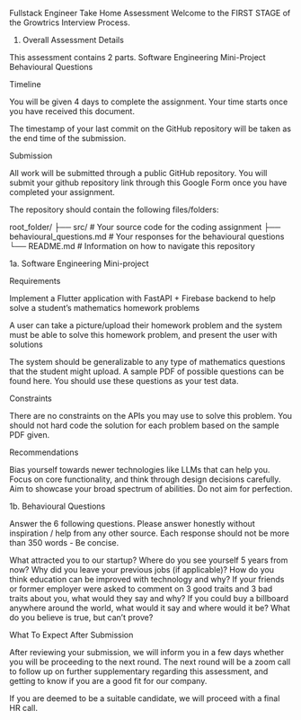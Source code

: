 Fullstack Engineer Take Home Assessment
Welcome to the FIRST STAGE of the Growtrics Interview Process. 

1. Overall Assessment Details

This assessment contains 2 parts. 
Software Engineering Mini-Project
Behavioural Questions

Timeline

You will be given 4 days to complete the assignment. Your time starts once you have received this document.

The timestamp of your last commit on the GitHub repository will be taken as the end time of the submission.

Submission

All work will be submitted through a public GitHub repository. You will submit your github repository link through this Google Form once you have completed your assignment.

The repository should contain the following files/folders:

root_folder/
├── src/                                             # Your source code for the coding assignment
├── behavioural_questions.md         # Your responses for the behavioural questions
└── README.md                             # Information on how to navigate this repository



1a. Software Engineering Mini-project

Requirements

Implement a Flutter application with FastAPI + Firebase backend to help solve a student’s mathematics homework problems

A user can take a picture/upload their homework problem and the system must be able to solve this homework problem, and present the user with solutions

The system should be generalizable to any type of mathematics questions that the student might upload. A sample PDF of possible questions can be found here. You should use these questions as your test data.

Constraints

There are no constraints on the APIs you may use to solve this problem.
You should not hard code the solution for each problem based on the sample PDF given.

Recommendations

Bias yourself towards newer technologies like LLMs that can help you.
Focus on core functionality, and think through design decisions carefully.
Aim to showcase your broad spectrum of abilities. Do not aim for perfection.


1b. Behavioural Questions

Answer the 6 following questions. 
Please answer honestly without inspiration / help from any other source. 
Each response should not be more than 350 words - Be concise. 

What attracted you to our startup?
Where do you see yourself 5 years from now? 
Why did you leave your previous jobs (if applicable)? 
How do you think education can be improved with technology and why? 
If your friends or former employer were asked to comment on 3 good traits and 3 bad traits about you, what would they say and why?
If you could buy a billboard anywhere around the world, what would it say and where would it be?
What do you believe is true, but can’t prove? 

What To Expect After Submission

After reviewing your submission, we will inform you in a few days whether you will be proceeding to the next round. The next round will be a zoom call to follow up on further supplementary regarding this assessment, and getting to know if you are a good fit for our company. 

If you are deemed to be a suitable candidate, we will proceed with a final HR call. 




